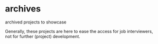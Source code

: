 # archives
archived projects to showcase

Generally, these projects are here to ease the access for job interviewers, not for further (project) development.
